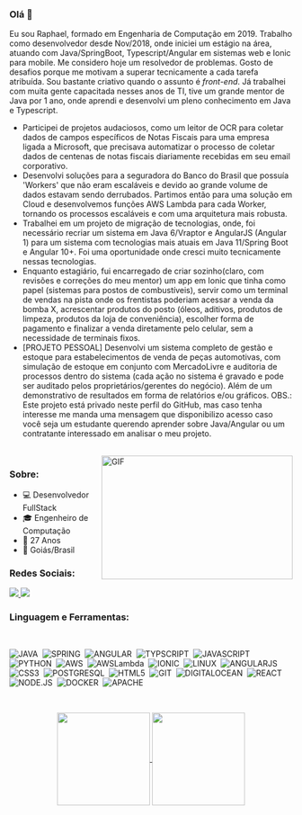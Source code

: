 ### Olá 👋

Eu sou Raphael, formado em Engenharia de Computação em 2019. Trabalho como desenvolvedor desde Nov/2018, onde iniciei um estágio na área, atuando com Java/SpringBoot, Typescript/Angular em sistemas web e Ionic para mobile. Me considero hoje um resolvedor de problemas. Gosto de desafios porque me motivam a superar tecnicamente a cada tarefa atribuída. Sou bastante criativo quando o assunto é <em>front-end</em>. Já trabalhei com muita gente capacitada nesses anos de TI, tive um grande mentor de Java por 1 ano, onde aprendi e desenvolvi um pleno conhecimento em Java e Typescript.

- Participei de projetos audaciosos, como um leitor de OCR para coletar dados de campos específicos de Notas Fiscais para uma empresa ligada a Microsoft, que precisava automatizar o processo de coletar dados de centenas de notas fiscais diariamente recebidas em seu email corporativo.
- Desenvolvi soluções para a seguradora do Banco do Brasil que possuía 'Workers' que não eram escaláveis e devido ao grande volume de dados estavam sendo derrubados. Partimos então para uma solução em Cloud e desenvolvemos funções AWS Lambda para cada Worker, tornando os processos escaláveis e com uma arquitetura mais robusta.
- Trabalhei em um projeto de migração de tecnologias, onde, foi necessário recriar um sistema em Java 6/Vraptor e AngularJS (Angular 1) para um sistema com tecnologias mais atuais em Java 11/Spring Boot e Angular 10+. Foi uma oportunidade onde cresci muito tecnicamente nessas tecnologias.
- Enquanto estagiário, fui encarregado de criar sozinho(claro, com revisões e correções do meu mentor) um app em Ionic que tinha como papel (sistemas para postos de combustíveis), servir como um terminal de vendas na pista onde os frentistas poderiam acessar a venda da bomba X, acrescentar produtos do posto (óleos, aditivos, produtos de limpeza, produtos da loja de conveniência), escolher forma de pagamento e finalizar a venda diretamente pelo celular, sem a necessidade de terminais fixos.
- [PROJETO PESSOAL] Desenvolvi um sistema completo de gestão e estoque para estabelecimentos de venda de peças automotivas, com simulação de estoque em conjunto com MercadoLivre e auditoria de processos dentro do sistema (cada ação no sistema é gravado e pode ser auditado pelos proprietários/gerentes do negócio). Além de um demonstrativo de resultados em forma de relatórios e/ou gráficos. OBS.: Este projeto está privado neste perfil do GitHub, mas caso tenha interesse me manda uma mensagem que disponibilizo acesso caso você seja um estudante querendo aprender sobre Java/Angular ou um contratante interessado em analisar o meu projeto.

</br>

<img align="right" alt="GIF" src="img/meme.gif" width="340" height="220"/>

### Sobre:
- 💻 Desenvolvedor FullStack
- 🎓 Engenheiro de Computação
- 🎉 27 Anos
- 📌 Goiás/Brasil

### Redes Sociais:

  <a href="https://www.linkedin.com/in/raphaelnrod" alt="Linkedin">
    <img src="https://img.shields.io/badge/LinkedIn-0077B5?style=for-the-badge&logo=linkedin&logoColor=white" />
  </a>
  
  <a href="https://www.instagram.com/jornada.dev/" alt="Instagram">
    <img src="https://img.shields.io/badge/Instagram-E4405F?style=for-the-badge&logo=instagram&logoColor=white"/>
  </a>

</br>

### Linguagem e Ferramentas:

</br>

![JAVA](https://img.shields.io/badge/Java-ED8B00?style=for-the-badge&logo=java8&logoColor=white)&nbsp;
![SPRING](https://img.shields.io/badge/Spring-6DB33F?style=for-the-badge&logo=spring&logoColor=white)&nbsp;
![ANGULAR](https://img.shields.io/badge/Angular-DD0031?style=for-the-badge&logo=angular&logoColor=white)&nbsp;
![TYPSCRIPT](https://img.shields.io/badge/TypeScript-007ACC?style=for-the-badge&logo=typescript&logoColor=white)&nbsp;
![JAVASCRIPT](https://img.shields.io/badge/JavaScript-F7DF1E?style=for-the-badge&logo=javascript&logoColor=black)&nbsp;
![PYTHON](https://img.shields.io/badge/Python-070a61?style=for-the-badge&logo=python&logoColor=white)&nbsp;
![AWS](https://img.shields.io/badge/AWS-c46f0e?style=for-the-badge&logo=amazon&logoColor=white)&nbsp;
![AWSLambda](https://img.shields.io/badge/AWS%20Lambda-de3c10?style=for-the-badge&logo=awslambda&logoColor=white)&nbsp;
![IONIC](https://img.shields.io/badge/Ionic-3880FF?style=for-the-badge&logo=ionic&logoColor=white)&nbsp;
![LINUX](https://img.shields.io/badge/Linux-E34F26?style=for-the-badge&logo=linux&logoColor=black)&nbsp;
![ANGULARJS](https://img.shields.io/badge/AngularJS-E23237?style=for-the-badge&logo=angularjs&logoColor=white)&nbsp;
![CSS3](https://img.shields.io/badge/CSS3-1572B6?style=for-the-badge&logo=css3&logoColor=white)&nbsp;
![POSTGRESQL](https://img.shields.io/badge/PostgreSQL-316192?style=for-the-badge&logo=postgresql&logoColor=white)&nbsp;
![HTML5](https://img.shields.io/badge/HTML5-E34F26?style=for-the-badge&logo=html5&logoColor=white)&nbsp;
![GIT](https://img.shields.io/badge/Git-F05032?style=for-the-badge&logo=git&logoColor=white)&nbsp; 
![DIGITALOCEAN](https://img.shields.io/badge/DigitalOcean-0080FF?style=for-the-badge&logo=digitalocean&logoColor=white)&nbsp; 
![REACT](https://img.shields.io/badge/React-20232A?style=for-the-badge&logo=react&logoColor=61DAFB)&nbsp; 
![NODE.JS](https://img.shields.io/badge/Node.js-43853D?style=for-the-badge&logo=node.js&logoColor=white)&nbsp;
![DOCKER](https://img.shields.io/badge/Docker-2496ED?style=for-the-badge&logo=docker&logoColor=white)&nbsp;
![APACHE](https://img.shields.io/badge/Apache-CA2136?style=for-the-badge&logo=apache&logoColor=white)&nbsp;



</br>


<p align="center">
   <a href="https://github.com/raphaelnrod?tab=repositories">
    <img
      align="center"
      height="165"
      src="https://github-readme-stats-sigma-five.vercel.app/api/top-langs/?username=raphaelnrod&langs_count=8&layout=compact&theme=dracula"
    />
  </a>
  
  <a href="https://github.com/raphaelnrod?tab=repositories">
    <img
      align="center"
      height="165"
      src="https://github-readme-stats-sigma-five.vercel.app/api?username=raphaelnrod&count_private=true&show_icons=true&custom_title=Github%20Status&hide=issues&theme=dracula"
    />
  </a>




</p>
